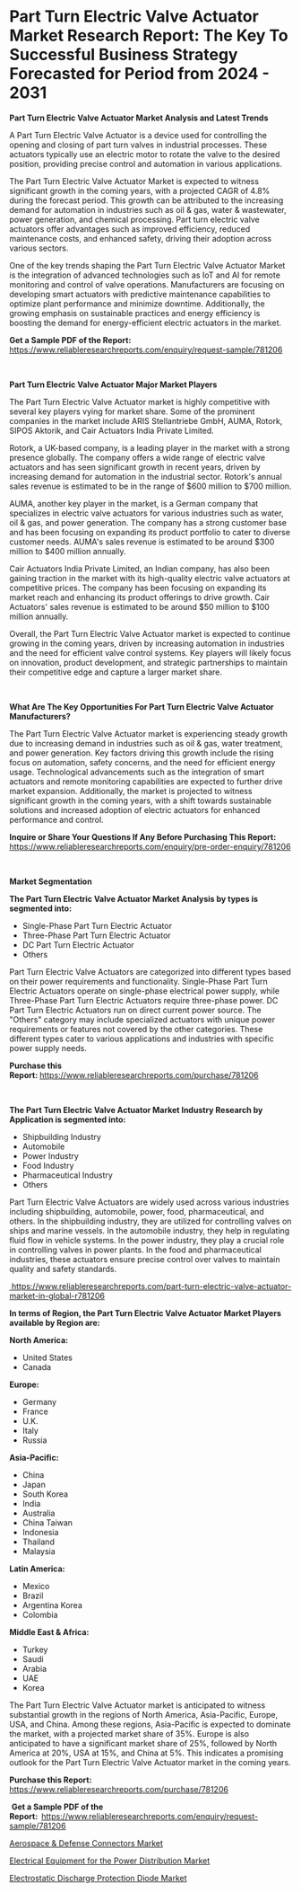 <p><h1>Part Turn Electric Valve Actuator Market Research Report: The Key To Successful Business Strategy Forecasted for Period from 2024 - 2031</h1></p><p><strong>Part Turn Electric Valve Actuator Market Analysis and Latest Trends</strong></p>
<p><p>A Part Turn Electric Valve Actuator is a device used for controlling the opening and closing of part turn valves in industrial processes. These actuators typically use an electric motor to rotate the valve to the desired position, providing precise control and automation in various applications.</p><p>The Part Turn Electric Valve Actuator Market is expected to witness significant growth in the coming years, with a projected CAGR of 4.8% during the forecast period. This growth can be attributed to the increasing demand for automation in industries such as oil & gas, water & wastewater, power generation, and chemical processing. Part turn electric valve actuators offer advantages such as improved efficiency, reduced maintenance costs, and enhanced safety, driving their adoption across various sectors.</p><p>One of the key trends shaping the Part Turn Electric Valve Actuator Market is the integration of advanced technologies such as IoT and AI for remote monitoring and control of valve operations. Manufacturers are focusing on developing smart actuators with predictive maintenance capabilities to optimize plant performance and minimize downtime. Additionally, the growing emphasis on sustainable practices and energy efficiency is boosting the demand for energy-efficient electric actuators in the market.</p></p>
<p><strong>Get a Sample PDF of the Report:&nbsp;</strong> <a href="https://www.reliableresearchreports.com/enquiry/request-sample/781206">https://www.reliableresearchreports.com/enquiry/request-sample/781206</a></p>
<p>&nbsp;</p>
<p><strong>Part Turn Electric Valve Actuator Major Market Players</strong></p>
<p><p>The Part Turn Electric Valve Actuator market is highly competitive with several key players vying for market share. Some of the prominent companies in the market include ARIS Stellantriebe GmbH, AUMA, Rotork, SIPOS Aktorik, and Cair Actuators India Private Limited.</p><p>Rotork, a UK-based company, is a leading player in the market with a strong presence globally. The company offers a wide range of electric valve actuators and has seen significant growth in recent years, driven by increasing demand for automation in the industrial sector. Rotork's annual sales revenue is estimated to be in the range of $600 million to $700 million.</p><p>AUMA, another key player in the market, is a German company that specializes in electric valve actuators for various industries such as water, oil & gas, and power generation. The company has a strong customer base and has been focusing on expanding its product portfolio to cater to diverse customer needs. AUMA's sales revenue is estimated to be around $300 million to $400 million annually.</p><p>Cair Actuators India Private Limited, an Indian company, has also been gaining traction in the market with its high-quality electric valve actuators at competitive prices. The company has been focusing on expanding its market reach and enhancing its product offerings to drive growth. Cair Actuators' sales revenue is estimated to be around $50 million to $100 million annually.</p><p>Overall, the Part Turn Electric Valve Actuator market is expected to continue growing in the coming years, driven by increasing automation in industries and the need for efficient valve control systems. Key players will likely focus on innovation, product development, and strategic partnerships to maintain their competitive edge and capture a larger market share.</p></p>
<p>&nbsp;</p>
<p><strong>What Are The Key Opportunities For Part Turn Electric Valve Actuator Manufacturers?</strong></p>
<p><p>The Part Turn Electric Valve Actuator market is experiencing steady growth due to increasing demand in industries such as oil & gas, water treatment, and power generation. Key factors driving this growth include the rising focus on automation, safety concerns, and the need for efficient energy usage. Technological advancements such as the integration of smart actuators and remote monitoring capabilities are expected to further drive market expansion. Additionally, the market is projected to witness significant growth in the coming years, with a shift towards sustainable solutions and increased adoption of electric actuators for enhanced performance and control.</p></p>
<p><strong>Inquire or Share Your Questions If Any Before Purchasing This Report:</strong> <a href="https://www.reliableresearchreports.com/enquiry/pre-order-enquiry/781206">https://www.reliableresearchreports.com/enquiry/pre-order-enquiry/781206</a></p>
<p>&nbsp;</p>
<p><strong>Market Segmentation</strong></p>
<p><strong>The Part Turn Electric Valve Actuator Market Analysis by types is segmented into:</strong></p>
<p><ul><li>Single-Phase Part Turn Electric Actuator</li><li>Three-Phase Part Turn Electric Actuator</li><li>DC Part Turn Electric Actuator</li><li>Others</li></ul></p>
<p><p>Part Turn Electric Valve Actuators are categorized into different types based on their power requirements and functionality. Single-Phase Part Turn Electric Actuators operate on single-phase electrical power supply, while Three-Phase Part Turn Electric Actuators require three-phase power. DC Part Turn Electric Actuators run on direct current power source. The "Others" category may include specialized actuators with unique power requirements or features not covered by the other categories. These different types cater to various applications and industries with specific power supply needs.</p></p>
<p><strong>Purchase this Report:&nbsp;</strong><a href="https://www.reliableresearchreports.com/purchase/781206">https://www.reliableresearchreports.com/purchase/781206</a></p>
<p>&nbsp;</p>
<p><strong>The Part Turn Electric Valve Actuator Market Industry Research by Application is segmented into:</strong></p>
<p><ul><li>Shipbuilding Industry</li><li>Automobile</li><li>Power Industry</li><li>Food Industry</li><li>Pharmaceutical Industry</li><li>Others</li></ul></p>
<p><p>Part Turn Electric Valve Actuators are widely used across various industries including shipbuilding, automobile, power, food, pharmaceutical, and others. In the shipbuilding industry, they are utilized for controlling valves on ships and marine vessels. In the automobile industry, they help in regulating fluid flow in vehicle systems. In the power industry, they play a crucial role in controlling valves in power plants. In the food and pharmaceutical industries, these actuators ensure precise control over valves to maintain quality and safety standards.</p></p>
<p><a href="https://www.reliableresearchreports.com/part-turn-electric-valve-actuator-market-in-global-r781206">&nbsp;https://www.reliableresearchreports.com/part-turn-electric-valve-actuator-market-in-global-r781206</a></p>
<p><strong>In terms of Region, the Part Turn Electric Valve Actuator Market Players available by Region are:</strong></p>
<p>
    <p> <strong> North America: </strong>
        <ul>
            <li>United States</li>
            <li>Canada</li>
        </ul>
        </p> 
    <p> <strong> Europe: </strong>
        <ul>
            <li>Germany</li>
            <li>France</li>
            <li>U.K.</li>
            <li>Italy</li>
            <li>Russia</li>
        </ul>
        </p> 
    <p> <strong> Asia-Pacific: </strong>
        <ul>
            <li>China</li>
            <li>Japan</li>
            <li>South Korea</li>
            <li>India</li>
            <li>Australia</li>
            <li>China Taiwan</li>
            <li>Indonesia</li>
            <li>Thailand</li>
            <li>Malaysia</li>
        </ul>
        </p> 
    <p> <strong> Latin America: </strong>
        <ul>
            <li>Mexico</li>
            <li>Brazil</li>
            <li>Argentina Korea</li>
            <li>Colombia</li>
        </ul>
        </p> 
    <p> <strong> Middle East & Africa: </strong>
        <ul>
            <li>Turkey</li>
            <li>Saudi</li>
            <li>Arabia</li>
            <li>UAE</li>
            <li>Korea</li>
        </ul>
    </p>
    </p>
<p><p>The Part Turn Electric Valve Actuator market is anticipated to witness substantial growth in the regions of North America, Asia-Pacific, Europe, USA, and China. Among these regions, Asia-Pacific is expected to dominate the market, with a projected market share of 35%. Europe is also anticipated to have a significant market share of 25%, followed by North America at 20%, USA at 15%, and China at 5%. This indicates a promising outlook for the Part Turn Electric Valve Actuator market in the coming years.</p></p>
<p><strong>Purchase this Report: </strong><a href="https://www.reliableresearchreports.com/purchase/781206">https://www.reliableresearchreports.com/purchase/781206</a></p>
<p>&nbsp;<strong>Get a Sample PDF of the Report:&nbsp;&nbsp;</strong><a href="https://www.reliableresearchreports.com/enquiry/request-sample/781206">https://www.reliableresearchreports.com/enquiry/request-sample/781206</a></p>
<p><strong></strong></p>
<p><p><a href="https://github.com/arionmp/Market-Research-Report-List-4/blob/main/aerospace-defense-connectors-market.md">Aerospace & Defense Connectors Market</a></p><p><a href="https://github.com/SheilaBruen2023/Market-Research-Report-List-2/blob/main/electrical-equipment-for-the-power-distribution-market.md">Electrical Equipment for the Power Distribution Market</a></p><p><a href="https://github.com/marthawweekle/Market-Research-Report-List-2/blob/main/electrostatic-discharge-protection-diode-market.md">Electrostatic Discharge Protection Diode Market</a></p></p>